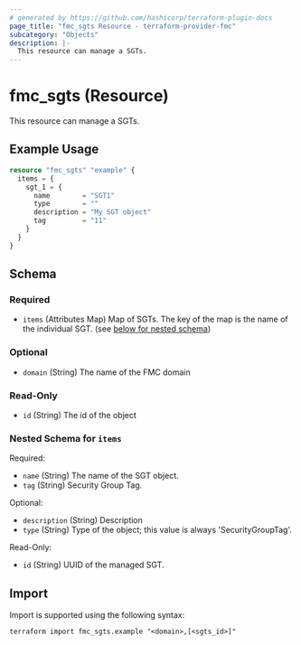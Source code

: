 ```yaml
---
# generated by https://github.com/hashicorp/terraform-plugin-docs
page_title: "fmc_sgts Resource - terraform-provider-fmc"
subcategory: "Objects"
description: |-
  This resource can manage a SGTs.
---
```


# fmc_sgts (Resource)

This resource can manage a SGTs.

## Example Usage

```terraform
resource "fmc_sgts" "example" {
  items = {
    sgt_1 = {
      name        = "SGT1"
      type        = ""
      description = "My SGT object"
      tag         = "11"
    }
  }
}
```

<!-- schema generated by tfplugindocs -->
## Schema

### Required

- `items` (Attributes Map) Map of SGTs. The key of the map is the name of the individual SGT. (see [below for nested schema](#nestedatt--items))

### Optional

- `domain` (String) The name of the FMC domain

### Read-Only

- `id` (String) The id of the object

<a id="nestedatt--items"></a>
### Nested Schema for `items`

Required:

- `name` (String) The name of the SGT object.
- `tag` (String) Security Group Tag.

Optional:

- `description` (String) Description
- `type` (String) Type of the object; this value is always 'SecurityGroupTag'.

Read-Only:

- `id` (String) UUID of the managed SGT.

## Import

Import is supported using the following syntax:

```shell
terraform import fmc_sgts.example "<domain>,[<sgts_id>]"
```
